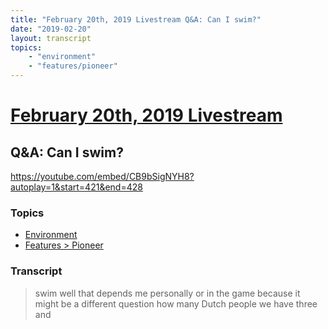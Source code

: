```yaml
---
title: "February 20th, 2019 Livestream Q&A: Can I swim?"
date: "2019-02-20"
layout: transcript
topics:
    - "environment"
    - "features/pioneer"
---
```

# [February 20th, 2019 Livestream](../2019-02-20.md)
## Q&A: Can I swim?
https://youtube.com/embed/CB9bSigNYH8?autoplay=1&start=421&end=428

### Topics
* [Environment](../topics/environment.md)
* [Features > Pioneer](../topics/features/pioneer.md)

### Transcript

> swim well that depends me personally or in the game because it might be a different question how many Dutch people we have three and
